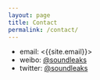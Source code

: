```yaml
---
layout: page
title: Contact
permalink: /contact/
---
```




* email: <{{site.email}}>
* weibo:  [@soundleaks]({{site.weibo_url}})
* twitter: [@soundleaks](https://twitter.com/soundleaks)
